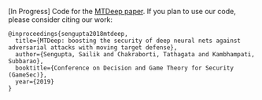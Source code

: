 [In Progress] Code for the [MTDeep paper](https://arxiv.org/abs/1705.07213). If you plan to use our code, please consider citing our work:

```
@inproceedings{sengupta2018mtdeep,
  title={MTDeep: boosting the security of deep neural nets against adversarial attacks with moving target defense},
  author={Sengupta, Sailik and Chakraborti, Tathagata and Kambhampati, Subbarao},
  booktitle={Conference on Decision and Game Theory for Security (GameSec)},
  year={2019}
}
```
